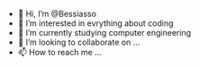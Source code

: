 - 👋 Hi, I’m @Bessiasso
- 👀 I’m interested in evrything about coding
- 🌱 I’m currently studying computer engineering 
- 💞️ I’m looking to collaborate on ...
- 📫 How to reach me ...

<!---
Bessiasso/Bessiasso is a ✨ special ✨ repository because its `README.md` (this file) appears on your GitHub profile.
You can click the Preview link to take a look at your changes.
--->
